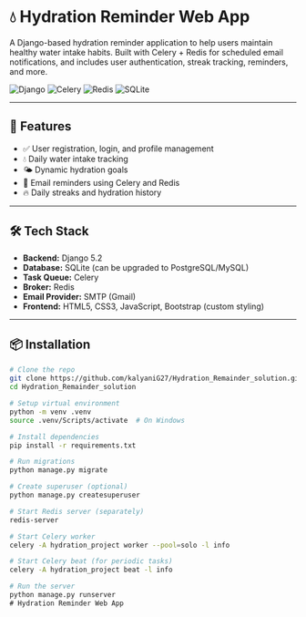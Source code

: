 # 💧 Hydration Reminder Web App

A Django-based hydration reminder application to help users maintain healthy water intake habits. Built with Celery + Redis for scheduled email notifications, and includes user authentication, streak tracking, reminders, and more.

![Django](https://img.shields.io/badge/Django-5.2-green.svg)
![Celery](https://img.shields.io/badge/Celery-5.x-orange.svg)
![Redis](https://img.shields.io/badge/Redis-7.x-red.svg)
![SQLite](https://img.shields.io/badge/SQLite-lightblue.svg)

---

## 🚀 Features

- ✅ User registration, login, and profile management
- 💧 Daily water intake tracking
- 🌤️ Dynamic hydration goals 
- 🔔 Email reminders using Celery and Redis
- 🔥 Daily streaks and hydration history

---

## 🛠️ Tech Stack

- **Backend:** Django 5.2
- **Database:** SQLite (can be upgraded to PostgreSQL/MySQL)
- **Task Queue:** Celery
- **Broker:** Redis
- **Email Provider:** SMTP (Gmail)
- **Frontend:** HTML5, CSS3, JavaScript, Bootstrap (custom styling)

---

## 📦 Installation

```bash
# Clone the repo
git clone https://github.com/kalyaniG27/Hydration_Remainder_solution.git
cd Hydration_Remainder_solution

# Setup virtual environment
python -m venv .venv
source .venv/Scripts/activate  # On Windows

# Install dependencies
pip install -r requirements.txt

# Run migrations
python manage.py migrate

# Create superuser (optional)
python manage.py createsuperuser

# Start Redis server (separately)
redis-server

# Start Celery worker
celery -A hydration_project worker --pool=solo -l info

# Start Celery beat (for periodic tasks)
celery -A hydration_project beat -l info

# Run the server
python manage.py runserver
﻿# Hydration Reminder Web App
